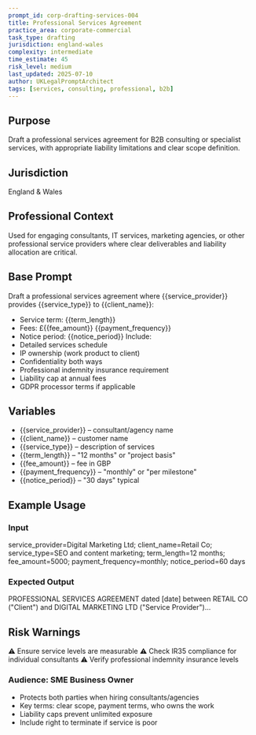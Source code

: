 ```yaml
---
prompt_id: corp-drafting-services-004
title: Professional Services Agreement
practice_area: corporate-commercial
task_type: drafting
jurisdiction: england-wales
complexity: intermediate
time_estimate: 45
risk_level: medium
last_updated: 2025-07-10
author: UKLegalPromptArchitect
tags: [services, consulting, professional, b2b]
---
```


## Purpose
Draft a professional services agreement for B2B consulting or specialist services, with appropriate liability limitations and clear scope definition.

## Jurisdiction
England & Wales

## Professional Context
Used for engaging consultants, IT services, marketing agencies, or other professional service providers where clear deliverables and liability allocation are critical.

## Base Prompt
Draft a professional services agreement where {{service_provider}} provides {{service_type}} to {{client_name}}:
- Service term: {{term_length}}
- Fees: £{{fee_amount}} {{payment_frequency}}
- Notice period: {{notice_period}}
Include:
- Detailed services schedule
- IP ownership (work product to client)
- Confidentiality both ways
- Professional indemnity insurance requirement
- Liability cap at annual fees
- GDPR processor terms if applicable

## Variables
- {{service_provider}} – consultant/agency name
- {{client_name}} – customer name
- {{service_type}} – description of services
- {{term_length}} – "12 months" or "project basis"
- {{fee_amount}} – fee in GBP
- {{payment_frequency}} – "monthly" or "per milestone"
- {{notice_period}} – "30 days" typical

## Example Usage
### Input
service_provider=Digital Marketing Ltd; client_name=Retail Co; service_type=SEO and content marketing; term_length=12 months; fee_amount=5000; payment_frequency=monthly; notice_period=60 days

### Expected Output
PROFESSIONAL SERVICES AGREEMENT dated [date] between RETAIL CO ("Client") and DIGITAL MARKETING LTD ("Service Provider")...

## Risk Warnings
⚠️ Ensure service levels are measurable
⚠️ Check IR35 compliance for individual consultants
⚠️ Verify professional indemnity insurance levels

### Audience: SME Business Owner
- Protects both parties when hiring consultants/agencies
- Key terms: clear scope, payment terms, who owns the work
- Liability caps prevent unlimited exposure
- Include right to terminate if service is poor
